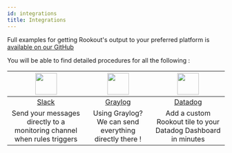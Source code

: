 ```yaml
---
id: integrations
title: Integrations
---
```


Full examples for getting Rookout's output to your preferred platform is [available on our GitHub](https://github.com/Rookout/output-integrations)

You will be able to find detailed procedures for all the following :

| <img src="/img/vendor_icons/slack.svg" style="width: 50px; height: 50px;" /> | <img src="/img/vendor_icons/graylog.svg" style="width: 50px; height: 50px;" /> | <img src="/img/vendor_icons/datadog.svg" style="width: 50px; height: 50px;" /> |
|:------------:|:------------:|:------------:|
| <a href="https://github.com/Rookout/output-integrations/tree/master/slack" target="_blank">Slack</a> |<a href="https://github.com/Rookout/output-integrations/tree/master/graylog">Graylog</a> | <a href="https://github.com/Rookout/datadog-IntegrationTemplate">Datadog</a> |
| Send your messages directly to a monitoring channel when rules triggers | Using Graylog? We can send everything directly there ! | Add a custom Rookout tile to your Datadog Dashboard in minutes |
